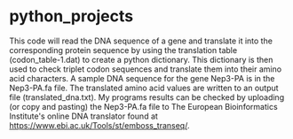 # python_projects

This code will read the DNA sequence of a gene and translate it into the corresponding protein sequence by using the translation table (codon_table-1.dat) to create a python dictionary. This dictionary is then used to check triplet codon sequences and translate them into their amino acid characters. A sample DNA sequence for the gene 
Nep3-PA is in the Nep3-PA.fa file. The translated amino acid values are written to an output file (translated_dna.txt). My programs results can be checked by uploading (or copy and pasting) the Nep3-PA.fa file to The European Bioinformatics Institute's online DNA translator found at https://www.ebi.ac.uk/Tools/st/emboss_transeq/.

